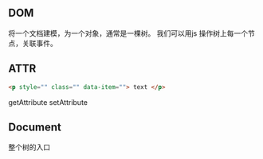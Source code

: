 ##  DOM
将一个文档建模，为一个对象，通常是一棵树。
我们可以用js 操作树上每一个节点，关联事件。

##  ATTR
```html
<p style="" class="" data-item=""> text </p>
```
getAttribute
setAttribute

##  Document
整个树的入口